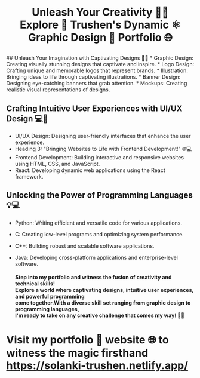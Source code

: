 <h1><p align="center">
Unleash Your Creativity 👨‍🎨<br> Explore 🎒 Trushen's Dynamic ⚛ Graphic Design 🎨 Portfolio 🌐
</p></h1>
## Unleash Your Imagination with Captivating Designs 🎨🌈
* Graphic Design: Creating visually stunning designs that captivate and inspire.
* Logo Design: Crafting unique and memorable logos that represent brands.
* Illustration: Bringing ideas to life through captivating illustrations.
* Banner Design: Designing eye-catching banners that grab attention.
* Mockups: Creating realistic visual representations of designs.

## Crafting Intuitive User Experiences with UI/UX Design 💻🎨
* UI/UX Design: Designing user-friendly interfaces that enhance the user experience.
* Heading 3: "Bringing Websites to Life with Frontend Development!" 🌐💻
* Frontend Development: Building interactive and responsive websites using HTML, CSS, and JavaScript.
* React: Developing dynamic web applications using the React framework.

##  Unlocking the Power of Programming Languages 💡💻
* Python: Writing efficient and versatile code for various applications.
* C: Creating low-level programs and optimizing system performance.
* C++: Building robust and scalable software applications.
* Java: Developing cross-platform applications and enterprise-level software.

  <h4>Step into my portfolio and witness the fusion of creativity and technical skills!<br> 
    Explore a world where captivating designs, intuitive user experiences, and powerful programming <br>
    come together.With a diverse skill set ranging from graphic design to programming languages, <br> 
    I'm ready to take on any creative challenge that comes my way! 🌟🚀</h4>
# Visit my portfolio 💼 website 🌐 to witness the magic firsthand https://solanki-trushen.netlify.app/
